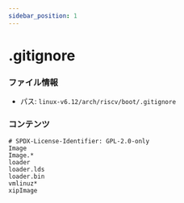 ```yaml
---
sidebar_position: 1
---
```

# .gitignore

### ファイル情報

- パス: `linux-v6.12/arch/riscv/boot/.gitignore`

### コンテンツ

```gitignore
# SPDX-License-Identifier: GPL-2.0-only
Image
Image.*
loader
loader.lds
loader.bin
vmlinuz*
xipImage

```
